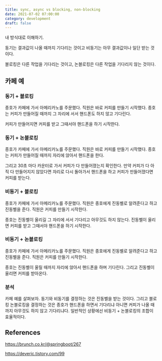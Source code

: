 ```yaml
---
title: sync, async vs blocking, non-blocking
date: 2021-07-02 07:00:00
category: development
draft: false
---
```


내 방식대로 이해하기.

동기는 결과값이 나올 때까지 기다리는 것이고 비동기는 아무 결과값이나 일단 받는 것이다.

블로킹은 다른 작업을 기다리는 것이고, 논블로킹은 다른 작업을 기다리지 않는 것이다.

## 카페 예

### 동기 + 블로킹

종호가 카페에 가서 아메리카노를 주문했다. 직원은 바로 커피를 만들기 시작했다. 종호는 커피가 만들어질 때까지 그 자리에 서서 핸드폰도 하지 않고 기다린다.

커피가 만들어지면 커피를 받고 그때서야 핸드폰을 하기 시작한다.

### 동기 + 논블로킹

종호가 카페에 가서 아메리카노를 주문했다. 직원은 바로 커피를 만들기 시작했다. 종호는 커피가 만들어질 때까지 자리에 앉아서 핸드폰을 한다.

그리고 30초 마다 카운터로 가서 커피가 다 만들어졌는지 확인한다. 만약 커피가 다 아직 다 만들어지지 않았다면 자리로 다시 돌아가서 핸드폰을 하고 커피가 만들어졌다면 커피를 받는다.

### 비동기 + 블로킹

종호가 카페에 가서 아메리카노를 주문했다. 직원은 종호에게 진동벨로 알려준다고 하고 진동벨을 준다. 직원은 커피를 만들기 시작한다.

종호는 진동벨이 울리길 그 자리에 서서 기다리고 아무것도 하지 않는다. 진동벨이 울리면 커피를 받고 그때서야 핸드폰을 하기 시작한다.

### 비동기 + 논블로킹

종호가 카페에 가서 아메리카노를 주문했다. 직원은 종호에게 진동벨로 알려준다고 하고 진동벨을 준다. 직원은 커피를 만들기 시작한다.

종호는 진동벨이 울릴 때까지 자리에 앉아서 핸드폰을 하며 기다린다. 그리고 진동벨이 울리면 커피를 받아온다.

### 분석

카페 예를 살펴보자. 동기와 비동기를 결정하는 것은 진동벨을 받는 것이다. 그리고 블로킹 논블로킹을 결정하는 것은 종호가 핸드폰을 하면서 기다리냐 아니면 커피가 나올 때까지 아무것도 하지 않고 기다리냐다. 일반적인 상황에선 비동기 + 논블로킹의 조합이 효율적이다.

## References

https://brunch.co.kr/@springboot/267

https://deveric.tistory.com/99
